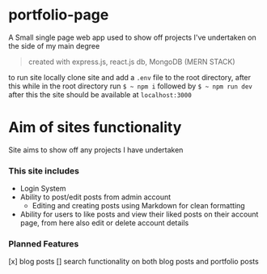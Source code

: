 # portfolio-page
A Small single page web app used to show off projects I've undertaken on the side of my main degree

> created with express.js, react.js db, MongoDB (MERN STACK)

to run site locally clone site and add a `.env` file to the root directory, after this while in the root directory run `$ ~ npm i` followed by `$ ~ npm run dev` after this the site should be available at `localhost:3000`

# Aim of sites functionality

Site aims to show off any projects I have undertaken

### This site includes

- Login System
- Ability to post/edit posts from admin account
  - Editing and creating posts using Markdown for clean formatting
- Ability for users to like posts and view their liked posts on their account page, from here also edit or delete account details

### Planned Features

[x] blog posts
[] search functionality on both blog posts and portfolio posts
